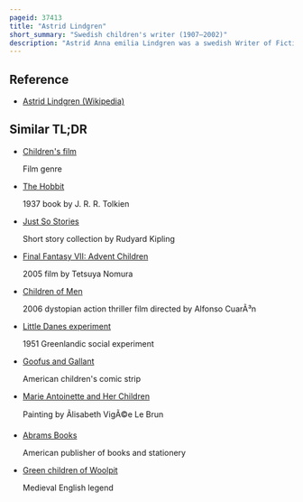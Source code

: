 ```yaml
---
pageid: 37413
title: "Astrid Lindgren"
short_summary: "Swedish children's writer (1907–2002)"
description: "Astrid Anna emilia Lindgren was a swedish Writer of Fiction and Screenplays. She is best known for several children's book series, featuring Pippi Longstocking, Emil of Lönneberga, Karlsson-on-the-Roof, and the Six Bullerby Children, and for the children's fantasy novels Mio, My Son; Ronia the Robber's Daughter; and The Brothers Lionheart. Lindgren worked in the Children's Literature Editorial Board at the Rabn sjgren publishing House in Stockholm and wrote over 30 Children Books. In 2017, she was calculated to be the World's 18th most translated Author. Lindgren had by 2010 sold roughly 167 million books worldwide. In 1994, she was awarded the Right Livelihood Award for 'her unique Authorship dedicated to the Rights of Children and Respect for their Individuality. 'her Opposition to corporal Punishment of Children resulted in the World's first Law on the Matter in 1979, while her Campaigning for Animal Welfare led to a new Law, Lex Lindgren, in Time for her 80th Birthday."
---
```


## Reference

- [Astrid Lindgren (Wikipedia)](https://en.wikipedia.org/?curid=37413)

## Similar TL;DR

- [Children's film](/tldr/en/childrens-film)

  Film genre

- [The Hobbit](/tldr/en/the-hobbit)

  1937 book by J. R. R. Tolkien

- [Just So Stories](/tldr/en/just-so-stories)

  Short story collection by Rudyard Kipling

- [Final Fantasy VII: Advent Children](/tldr/en/final-fantasy-vii-advent-children)

  2005 film by Tetsuya Nomura

- [Children of Men](/tldr/en/children-of-men)

  2006 dystopian action thriller film directed by Alfonso CuarÃ³n

- [Little Danes experiment](/tldr/en/little-danes-experiment)

  1951 Greenlandic social experiment

- [Goofus and Gallant](/tldr/en/goofus-and-gallant)

  American children's comic strip

- [Marie Antoinette and Her Children](/tldr/en/marie-antoinette-and-her-children)

  Painting by Ãlisabeth VigÃ©e Le Brun

- [Abrams Books](/tldr/en/abrams-books)

  American publisher of books and stationery

- [Green children of Woolpit](/tldr/en/green-children-of-woolpit)

  Medieval English legend
